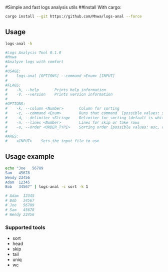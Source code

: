 #Simple and fast logs analysis utils
##Install
With cargo:
```bash
cargo install --git https://github.com/Mnwa/logs-anal --force
```

## Usage

```bash
logs-anal -h

#Logs Analysis Tool 0.1.0
#Mnwa
#Analyze logs with comfort
#
#USAGE:
#    logs-anal [OPTIONS] --command <Enum> [INPUT]
#
#FLAGS:
#    -h, --help       Prints help information
#    -V, --version    Prints version information
#
#OPTIONS:
#    -k, --column <Number>       Column for sorting
#    -c, --command <Enum>        Runs that command  [possible values: sort, head, skip, tail, uniq, wc]
#    -d, --delimiter <String>    Delimiter for sorting (default is whitespace)
#    -n, --lines <Number>        Lines for skip or take rows
#    -o, --order <ORDER_TYPE>    Sorting order [possible values: asc, desc]
#
#ARGS:
#    <INPUT>    Sets the input file to use
```

## Usage example
```bash
echo "Joe   56789
Sam   45678
Wendy 23456
Adam  12345
Bob   34567" | logs-anal -c sort -k 1

# Adam  12345
# Bob   34567
# Joe   56789
# Sam   45678
# Wendy 23456
```

### Supported tools
* sort
* head
* skip
* tail
* uniq
* wc